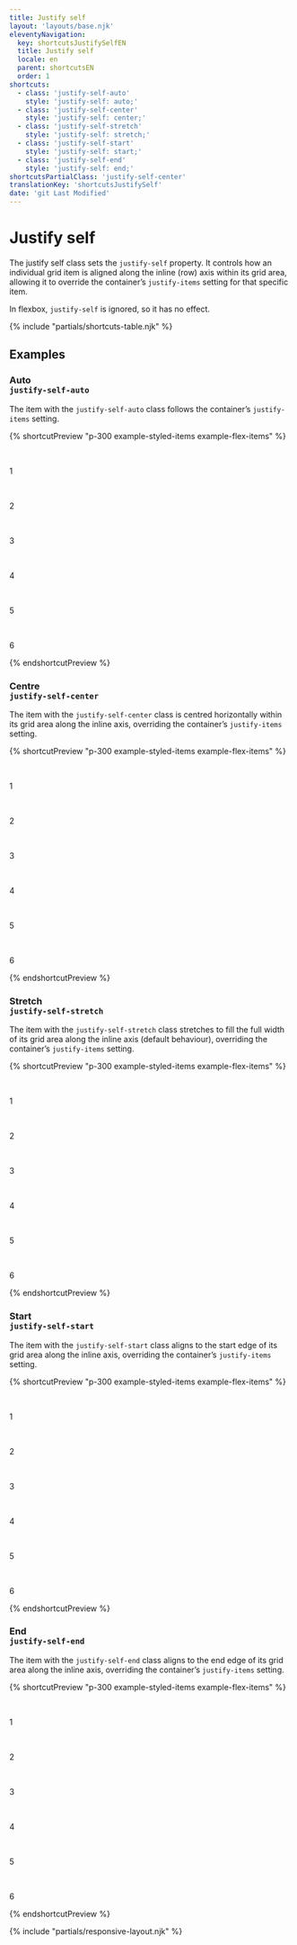 ```yaml
---
title: Justify self
layout: 'layouts/base.njk'
eleventyNavigation:
  key: shortcutsJustifySelfEN
  title: Justify self
  locale: en
  parent: shortcutsEN
  order: 1
shortcuts:
  - class: 'justify-self-auto'
    style: 'justify-self: auto;'
  - class: 'justify-self-center'
    style: 'justify-self: center;'
  - class: 'justify-self-stretch'
    style: 'justify-self: stretch;'
  - class: 'justify-self-start'
    style: 'justify-self: start;'
  - class: 'justify-self-end'
    style: 'justify-self: end;'
shortcutsPartialClass: 'justify-self-center'
translationKey: 'shortcutsJustifySelf'
date: 'git Last Modified'
---
```


# Justify self

The justify self class sets the `justify-self` property. It controls how an individual grid item is aligned along the inline (row) axis within its grid area, allowing it to override the container’s `justify-items` setting for that specific item.

<gcds-notice type="info" notice-title-tag="h2" notice-title="No effect in flexbox">
  <gcds-text>In flexbox, <code>justify-self</code> is ignored, so it has no effect.</gcds-text>
</gcds-notice>

{% include "partials/shortcuts-table.njk" %}

## Examples

### Auto<br/>`justify-self-auto`

The item with the `justify-self-auto` class follows the container’s `justify-items` setting.

{% shortcutPreview "p-300 example-styled-items example-flex-items" %}

<div class="d-grid grid-cols-3 gap-300 justify-items-stretch">
  <p>1</p>
  <p class="justify-self-auto">2</p>
  <p>3</p>
  <p>4</p>
  <p>5</p>
  <p>6</p>
</div>
{% endshortcutPreview %}

### Centre<br/>`justify-self-center`

The item with the `justify-self-center` class is centred horizontally within its grid area along the inline axis, overriding the container’s `justify-items` setting.

{% shortcutPreview "p-300 example-styled-items example-flex-items" %}

<div class="d-grid grid-cols-3 gap-300 justify-items-stretch">
  <p>1</p>
  <p class="justify-self-center">2</p>
  <p>3</p>
  <p>4</p>
  <p>5</p>
  <p>6</p>
</div>
{% endshortcutPreview %}

### Stretch<br/>`justify-self-stretch`

The item with the `justify-self-stretch` class stretches to fill the full width of its grid area along the inline axis (default behaviour), overriding the container’s `justify-items` setting.

{% shortcutPreview "p-300 example-styled-items example-flex-items" %}

<div class="d-grid grid-cols-3 gap-300 justify-items-start">
  <p>1</p>
  <p class="justify-self-stretch">2</p>
  <p>3</p>
  <p>4</p>
  <p>5</p>
  <p>6</p>
</div>
{% endshortcutPreview %}

### Start<br/>`justify-self-start`

The item with the `justify-self-start` class aligns to the start edge of its grid area along the inline axis, overriding the container’s `justify-items` setting.

{% shortcutPreview "p-300 example-styled-items example-flex-items" %}

<div class="d-grid grid-cols-3 gap-300 justify-items-stretch">
  <p>1</p>
  <p class="justify-self-start">2</p>
  <p>3</p>
  <p>4</p>
  <p>5</p>
  <p>6</p>
</div>
{% endshortcutPreview %}

### End<br/>`justify-self-end`

The item with the `justify-self-end` class aligns to the end edge of its grid area along the inline axis, overriding the container’s `justify-items` setting.

{% shortcutPreview "p-300 example-styled-items example-flex-items" %}

<div class="d-grid grid-cols-3 gap-300 justify-items-stretch">
  <p>1</p>
  <p class="justify-self-end">2</p>
  <p>3</p>
  <p>4</p>
  <p>5</p>
  <p>6</p>
</div>
{% endshortcutPreview %}

{% include "partials/responsive-layout.njk" %}
